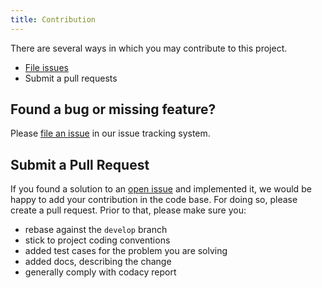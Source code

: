 ```yaml
---
title: Contribution
---
```


There are several ways in which you may contribute to this project.

* [File issues](https://github.com/bpm-crafters/process-engine-api/issues)
* Submit a pull requests

## Found a bug or missing feature?

Please [file an issue](https://github.com/bpm-crafters/process-engine-api/issues) in our
issue tracking system.

## Submit a Pull Request

If you found a solution to an [open issue](https://github.com/bpm-crafters/process-engine-api/issues)
and implemented it, we would be happy to add your contribution in the code base. For doing so,
please create a pull request. Prior to that, please make sure you:

- rebase against the `develop` branch
- stick to project coding conventions
- added test cases for the problem you are solving
- added docs, describing the change
- generally comply with codacy report
